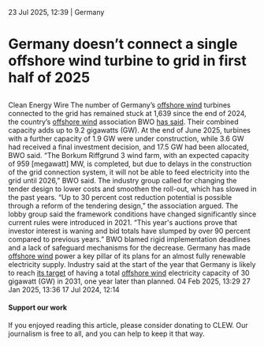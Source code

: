 23 Jul 2025, 12:39
| 
Germany
# Germany doesn’t connect a single offshore wind turbine to grid in first half of 2025
## 
Clean Energy Wire
The number of Germany’s [offshore wind](https://www.cleanenergywire.org/glossary/letter_o#offshore_wind) turbines connected to the grid has remained stuck at 1,639 since the end of 2024, the country’s [offshore wind](https://www.cleanenergywire.org/glossary/letter_o#offshore_wind) association BWO [has said](https://bwo-offshorewind.de/en/pressemitteilung-ausbau-der-offshore-windenergie-im-1-halbjahr-2025/). Their combined capacity adds up to 9.2 gigawatts (GW). At the end of June 2025, turbines with a further capacity of 1.9 GW were under construction, while 3.6 GW had received a final investment decision, and 17.5 GW had been allocated, BWO said.
“The Borkum Riffgrund 3 wind farm, with an expected capacity of 959 [megawatt] MW, is completed, but due to delays in the construction of the grid connection system, it will not be able to feed electricity into the grid until 2026,” BWO said.
The industry group called for changing the tender design to lower costs and smoothen the roll-out, which has slowed in the past years. “Up to 30 percent cost reduction potential is possible through a reform of the tendering design,” the association argued.
The lobby group said the framework conditions have changed significantly since current rules were introduced in 2021. “This year's auctions prove that investor interest is waning and bid totals have slumped by over 90 percent compared to previous years.” BWO blamed rigid implementation deadlines and a lack of safeguard mechanisms for the decrease.
Germany has made [offshore wind](https://www.cleanenergywire.org/glossary/letter_o#offshore_wind) power a key pillar of its plans for an almost fully renewable electricity supply. Industry said at the start of the year that Germany is likely to reach [its target](https://www.cleanenergywire.org/factsheets/germanys-greenhouse-gas-emissions-and-climate-targets) of having a total [offshore wind](https://www.cleanenergywire.org/glossary/letter_o#offshore_wind) electricity capacity of 30 gigawatt (GW) in 2031, one year later than planned.
04 Feb 2025, 13:29
27 Jan 2025, 13:36
17 Jul 2024, 12:14
#### Support our work
If you enjoyed reading this article, please consider donating to CLEW. Our journalism is free to all, and you can help to keep it that way.